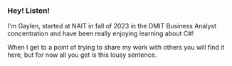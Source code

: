 ### Hey! Listen!

I'm Gaylen, started at NAIT in fall of 2023 in the DMIT Business Analyst concentration and have been really enjoying learning about C#!

When I get to a point of trying to share my work with others you will find it here, but for now all you get is this lousy sentence.

<!--
**gayleno/gayleno** is a ✨ _special_ ✨ repository because its `README.md` (this file) appears on your GitHub profile.

Here are some ideas to get you started:

- 🔭 I’m currently working on ...
- 🌱 I’m currently learning ...
- 👯 I’m looking to collaborate on ...
- 🤔 I’m looking for help with ...
- 💬 Ask me about ...
- 📫 How to reach me: ...
- 😄 Pronouns: ...
- ⚡ Fun fact: ...
-->
